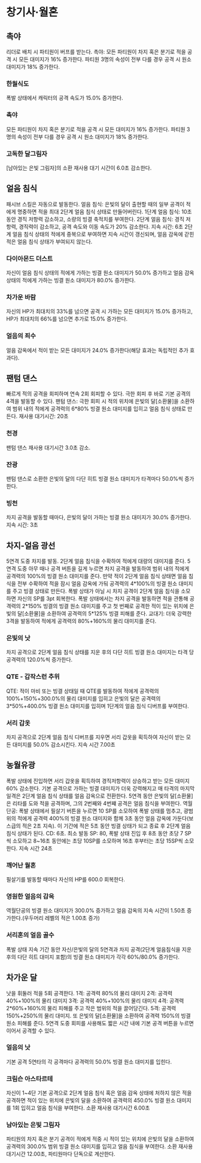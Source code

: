 # 창기사·월혼

## 촉야

리더로 배치 시 파티원이 버프를 받는다.
촉야: 모든 파티원이 차지 혹은 분기로 적을 공격 시 모든 대미지가 16% 증가한다. 파티원 3명의 속성이 전부 다를 경우 공격 시 원소 대미지가 18% 증가한다.

### 한월식도

폭발 상태에서 캐릭터의 공격 속도가 15.0% 증가한다.

### 촉야

모든 파티원이 차지 혹은 분기로 적을 공격 시 모든 대미지가 16% 증가한다. 파티원 3명의 속성이 전부 다를 경우 공격 시 원소 대미지가 18% 증가한다.

### 고독한 달그림자

[남아있는 은빛 그림자]의 소환 재사용 대기 시간이 6.0초 감소한다.

## 얼음 침식

패시브 스킬은 자동으로 발동한다.
얼음 침식: 은빛의 달이 출현할 때의 일부 공격이 적에게 명중하면 적을 최대 2단계 얼음 침식 상태로 만들어버린다.
1단계 얼음 침식: 10초 동안 경직 저항력 감소하고, 소량의 빙결 축적치를 부여한다.
2단계 얼음 침식: 경직 저항력, 경직력이 감소하고, 공격 속도와 이동 속도가 20% 감소한다. 지속 시간: 6초
2단계 얼음 침식 상태의 적에게 중복으로 부여하면 지속 시간이 갱신되며, 얼음 감옥에 갇힌 적은 얼음 침식 상태가 부여되지 않는다.

### 다이아몬드 더스트

자신이 얼음 침식 상태의 적에게 가하는 빙결 원소 대미지가 50.0% 증가하고 얼음 감옥 상태의 적에게 가하는 빙결 원소 대미지가 80.0% 증가한다.

### 차가운 바람

자신의 HP가 최대치의 33%를 넘으면 공격 시 가하는 모든 대미지가 15.0% 증가하고, HP가 최대치의 66%를 넘으면 추가로 15.0% 증가한다.

### 얼음의 죄수

얼음 감옥에서 적이 받는 모든 대미지가 24.0% 증가한다(해당 효과는 독립적인 추가 효과다).

## 팬텀 댄스

빠르게 적의 공격을 회피하며 연속 2회 회피할 수 있다.
극한 회피 후 바로 기본 공격의 4격을 발동할 수 있다.
팬텀 댄스: 극한 회피 시 적의 위치에 은빛의 달[소환물]을 소환하여 범위 내의 적에게 공격력의 6\*80% 빙결 원소 대미지를 입히고 얼음 침식 상태로 만든다. 재사용 대기시간: 20초

### 천경

팬텀 댄스 재사용 대기시간 3.0초 감소.

### 잔광

팬텀 댄스로 소환한 은빛의 달의 다단 히트 빙결 원소 대미지가 타격마다 50.0%씩 증가한다.

### 빙천

차지 공격을 발동할 때마다, 은빛의 달이 가하는 빙결 원소 대미지가 30.0% 증가한다. 지속 시간: 3초

## 차지-얼음 광선

5연격 도중 차지를 발동. 2단계 얼음 침식을 수확하여 적에게 대량의 대미지를 준다.
5연격 도중 아무 때나 공격 버튼을 길게 누르면 차지 공격을 발동하여 범위 내의 적에게 공격력의 100%의 빙결 원소 대미지를 준다. 만약 적이 2단계 얼음 침식 상태면 얼음 침식을 전부 수확하여 적을 잠시 얼음 감옥에 가둬 공격력의 4\*100%의 빙결 원소 대미지를 주고 빙결 상태로 만든다.
폭발 상태가 아닐 시 차지 공격이 2단계 얼음 침식을 소모하면 자신의 SP를 3pt 회복한다.
폭발 상태에서는 차지 공격을 발동하면 적을 관통해 공격력의 2\*150% 빙결의 빙결 원소 대미지를 주고 첫 번째로 공격한 적이 있는 위치에 은빛의 달[소환물]을 소환하여 공격력의 5\*125% 빙결 피해를 준다.
교대기: 더욱 강력한 3격을 발동하여 적에게 공격력의 80%+160%의 물리 대미지를 준다.

### 은빛의 낫

차지 공격으로 2단계 얼음 침식 상태를 지운 후의 다단 히트 빙결 원소 대미지는 타격 당 공격력의 120.0%씩 증가한다.

### QTE - 갑작스런 추위

QTE: 적이 마비 또는 빙결 상태일 때 QTE를 발동하여 적에게 공격력의 100%+150%+300.0%의 물리 대미지를 입히고 은빛의 달은 공격력의 3\*50%+400.0% 빙결 원소 대미지를 입히며 1단계의 얼음 침식 디버프를 부여한다.

### 서리 갑옷

차지 공격으로 2단계 얼음 침식 디버프를 지우면 서리 갑옷을 획득하여 자신이 받는 모든 대미지를 50.0% 감소시킨다. 지속 시간 7.00초

## 농월유광

폭발 상태에 진입하면 서리 갑옷을 획득하여 경직저항력이 상승하고 받는 모든 대미지 60% 감소한다. 기본 공격으로 가하는 빙결 대미지가 더욱 강력해지고 매 타격의 마지막 일격은 2단계 얼음 침식 상태를 얼음 감옥으로 전환한다. 5연격 동안 은빛의 달[소환물]은 리타를 도와 적을 공격하며, 그의 2번째와 4번쨰 공격은 얼음 침식을 부여한다.
역월단공: 폭발 상태에서 필살기 버튼을 누르면 10 SP를 소모하여 폭발 상태를 멈추고, 광범위의 적에게 공격력 400%의 빙결 원소 대미지와 함께 3초 동안 얼음 감옥에 가둔다(보스급의 적은 2초 지속). 이 기간에 적은 5초 동안 빙결 상태가 되고 종료 후 2단계 얼음 침식 상태가 된다. CD: 6초. 최소 발동 SP: 80, 폭발 상태 진입 후 8초 동안 초당 7 SP씩 소모하고 8~16초 동안에는 초당 10SP를 소모하며 16초 후부터는 초당 15SP씩 소모한다. 지속 시간 24초

### 깨어난 월혼

필살기를 발동할 때마다 자신의 HP를 600.0 회복한다.

### 영원한 얼음의 감옥

역월단공의 빙결 원소 대미지가 300.0% 증가하고 얼음 감옥의 지속 시간이 1.50초 증가한다.(우두머리 레벨의 적은 1.00초 증가)

### 서리혼의 얼음 골수

폭발 상태 지속 기간 동안 자신/은빛의 달의 5연격과 차지 공격(2단계 얼음침식을 지운 후의 다단 히트 대미지 포함)의 빙결 원소 대미지가 각각 60%/80.0% 증가한다.

## 차가운 달

낫을 휘둘러 적을 5회 공격한다.
1격: 공격력 80%의 물리 대미지
2격: 공격력 40%+100%의 물리 대미지
3격: 공격력 40%+100%의 물리 대미지
4격: 공격력 2\*60%+160%의 물리 피해를 주고 작은 범위의 적을 끌어당긴다.
5격: 공격력 150%+250%의 물리 대미지. 또 은빛의 달[소환물]을 소환하여 공격력 150%의 빙결 원소 피해를 준다.
5연격 도중 회피를 사용해도 짧은 시간 내에 기본 공격 버튼을 누르면 이어서 공격할 수 있다.

### 얼음의 낫

기본 공격 5연타의 각 공격마다 공격력의 50.0% 빙결 원소 대미지를 입힌다.

### 크림슨 아스타르테

자신이 1~4단 기본 공격으로 2단계 얼음 침식 혹은 얼음 감옥 상태에 처하지 않은 적을 공격하면 적이 있는 위치에 은빛의 달을 소환하여 공격력의 450.0% 빙결 원소 대미지를 1회 입히고 얼음 침식을 부여한다. 소환 재사용 대기시간 6.00초

### 남아있는 은빛 그림자

파티원의 차지 혹은 분기 공격이 적에게 적중 시 적이 있는 위치에 은빛의 달을 소환하여 공격력의 300.0% 범위 빙결 원소 대미지를 입히고 얼음 침식을 부여한다. 소환 재사용 대기시간 12.00초, 파티원마다 단독으로 계산한다.
